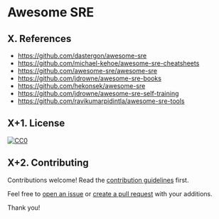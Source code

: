 # Awesome SRE


## X. References

 * https://github.com/dastergon/awesome-sre
 * https://github.com/michael-kehoe/awesome-sre-cheatsheets
 * https://github.com/awesome-sre/awesome-sre
 * https://github.com/jdrowne/awesome-sre-books
 * https://github.com/hekonsek/awesome-sre
 * https://github.com/jdrowne/awesome-sre-self-training
 * https://github.com/ravikumarpidintla/awesome-sre-tools

## X+1. License

[![CC0](https://mirrors.creativecommons.org/presskit/buttons/88x31/svg/cc-zero.svg)](https://creativecommons.org/publicdomain/zero/1.0)

## X+2. Contributing

Contributions welcome! Read the [contribution guidelines](CONTRIBUTING.md) first.

Feel free to [open an issue](https://github.com/adriannovegil/awesome-observability/issues) or [create a pull request](https://github.com/adriannovegil/awesome-observability/pulls) with your additions.

Thank you!

